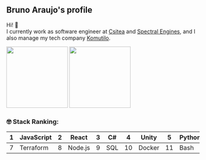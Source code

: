 ## Bruno Araujo's profile
Hi! 👋  
I currently work as software engineer at [Csitea](https://github.com/csitea) and [Spectral Engines](https://github.com/Spectral-Engines), and I also manage my tech company [Komutilo](https://github.com/komutilo).  


<p aling="center">
<a href="https://github.com/brunurd?tab=repositories&q=&type=source&language=&sort="><img height="160px" src="https://github-readme-stats.vercel.app/api/top-langs/?username=brunurd&layout=compact&langs_count=10&theme=radical"/></a>
<a href="https://github.com/brunurd?tab=repositories&q=&type=source&language=&sort="><img height="160px" src="https://github-readme-stats.vercel.app/api?username=brunurd&count_private=true&show_icons=true&hide=issues&theme=radical" /></a>
</p>


### **🤓 Stack Ranking:**
|1|JavaScript|2|React|3|C#|4|Unity|5|Python|6|Typescript|
|-|-|-|-|-|-|-|-|-|-|-|-|
|7|Terraform|8|Node.js|9|SQL|10|Docker|11|Bash|12|C++|
